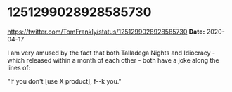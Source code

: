 # 1251299028928585730
https://twitter.com/TomFrankly/status/1251299028928585730
**Date:** 2020-04-17

I am very amused by the fact that both Talladega Nights and Idiocracy - which released within a month of each other - both have a joke along the lines of:

"If you don't [use X product], f--k you."
